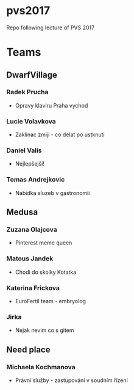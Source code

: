 ﻿# pvs2017
Repo following lecture of PVS 2017

# Teams

## DwarfVillage

### Radek Prucha
- Opravy klaviru Praha vychod

### Lucie Volavkova
- Zaklinac zmiji - co delat po ustknuti

### Daniel Valis
- Nejlepšejší! 

### Tomas Andrejkovic
- Nabidka sluzeb v gastronomii

## Medusa

### Zuzana Olajcova
- Pinterest meme queen

### Matous Jandek
- Chodi do skolky Kotatka

### Katerina Frickova
- EuroFertil team - embryolog

### Jirka
- Nejak nevim co s gitem

## Need place

### Michaela Kochmanova
- Právní služby - zastupování v soudním řízení
